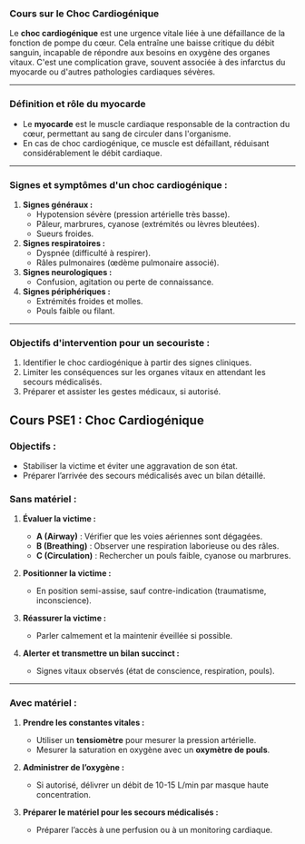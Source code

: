 ### **Cours sur le Choc Cardiogénique**

Le **choc cardiogénique** est une urgence vitale liée à une défaillance de la fonction de pompe du cœur. Cela entraîne une baisse critique du débit sanguin, incapable de répondre aux besoins en oxygène des organes vitaux. C'est une complication grave, souvent associée à des infarctus du myocarde ou d'autres pathologies cardiaques sévères.

---

### **Définition et rôle du myocarde**

- Le **myocarde** est le muscle cardiaque responsable de la contraction du cœur, permettant au sang de circuler dans l'organisme.
- En cas de choc cardiogénique, ce muscle est défaillant, réduisant considérablement le débit cardiaque.

---

### **Signes et symptômes d'un choc cardiogénique :**

1. **Signes généraux :**
    - Hypotension sévère (pression artérielle très basse).
    - Pâleur, marbrures, cyanose (extrémités ou lèvres bleutées).
    - Sueurs froides.
2. **Signes respiratoires :**
    - Dyspnée (difficulté à respirer).
    - Râles pulmonaires (œdème pulmonaire associé).
3. **Signes neurologiques :**
    - Confusion, agitation ou perte de connaissance.
4. **Signes périphériques :**
    - Extrémités froides et molles.
    - Pouls faible ou filant.

---

### **Objectifs d'intervention pour un secouriste :**

1. Identifier le choc cardiogénique à partir des signes cliniques.
2. Limiter les conséquences sur les organes vitaux en attendant les secours médicalisés.
3. Préparer et assister les gestes médicaux, si autorisé.

## **Cours PSE1 : Choc Cardiogénique**

### **Objectifs :**

- Stabiliser la victime et éviter une aggravation de son état.
- Préparer l’arrivée des secours médicalisés avec un bilan détaillé.

### **Sans matériel :**

1. **Évaluer la victime :**
    
    - **A (Airway)** : Vérifier que les voies aériennes sont dégagées.
    - **B (Breathing)** : Observer une respiration laborieuse ou des râles.
    - **C (Circulation)** : Rechercher un pouls faible, cyanose ou marbrures.
2. **Positionner la victime :**
    
    - En position semi-assise, sauf contre-indication (traumatisme, inconscience).
3. **Réassurer la victime :**
    
    - Parler calmement et la maintenir éveillée si possible.
4. **Alerter et transmettre un bilan succinct :**
    
    - Signes vitaux observés (état de conscience, respiration, pouls).

---

### **Avec matériel :**

1. **Prendre les constantes vitales :**
    
    - Utiliser un **tensiomètre** pour mesurer la pression artérielle.
    - Mesurer la saturation en oxygène avec un **oxymètre de pouls**.
2. **Administrer de l’oxygène :**
    
    - Si autorisé, délivrer un débit de 10-15 L/min par masque haute concentration.
3. **Préparer le matériel pour les secours médicalisés :**
    
    - Préparer l’accès à une perfusion ou à un monitoring cardiaque.